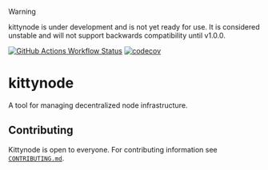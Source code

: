 > [!WARNING]
> kittynode is under development and is not yet ready for use. It is considered unstable and will not support backwards compatibility until v1.0.0.

[![GitHub Actions Workflow Status](https://img.shields.io/github/actions/workflow/status/kittynode/kittynode/ci-rust.yml?branch=main&logo=GitHub%20Actions&label=ci-rust)](https://github.com/kittynode/kittynode/actions/workflows/ci-rust.yml?query=branch:main)
[![codecov](https://codecov.io/github/kittynode/kittynode/graph/badge.svg?token=TJAUBD8RPT)](https://codecov.io/github/kittynode/kittynode)

# kittynode

A tool for managing decentralized node infrastructure.

## Contributing

Kittynode is open to everyone. For contributing information see [`CONTRIBUTING.md`](CONTRIBUTING.md).
